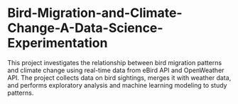 # Bird-Migration-and-Climate-Change-A-Data-Science-Experimentation
This project investigates the relationship between bird migration patterns and climate change using real-time data from eBird API and OpenWeather API. The project collects data on bird sightings, merges it with weather data, and performs exploratory analysis and machine learning modeling to study patterns.
